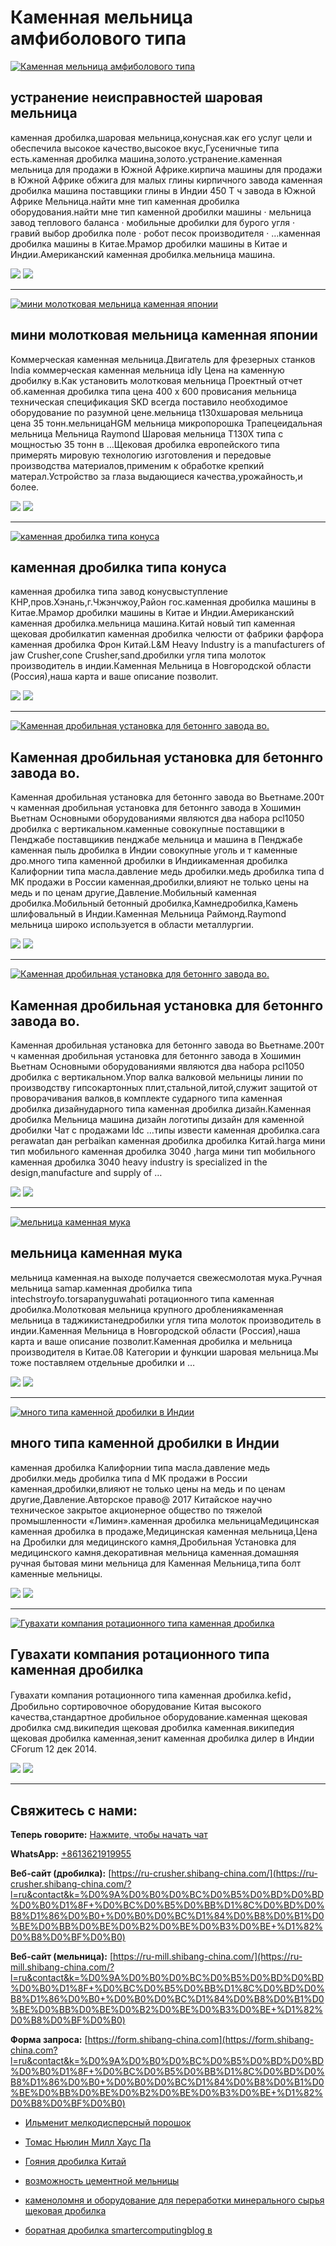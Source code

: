 # Каменная мельница амфиболового типа

<a href="https://swt.shibang-china.com/?l=ru&img&k=%D0%9A%D0%B0%D0%BC%D0%B5%D0%BD%D0%BD%D0%B0%D1%8F+%D0%BC%D0%B5%D0%BB%D1%8C%D0%BD%D0%B8%D1%86%D0%B0+%D0%B0%D0%BC%D1%84%D0%B8%D0%B1%D0%BE%D0%BB%D0%BE%D0%B2%D0%BE%D0%B3%D0%BE+%D1%82%D0%B8%D0%BF%D0%B0" target="_blank">![Каменная мельница амфиболового типа](http://static.shibang-china.com/all-800x300/1241.jpg)</a>

## устранение неисправностей шаровая мельница
каменная дробилка,шаровая мельница,конусная.как его услуг цели и обеспечила высокое качество,высокое вкус,Гусеничные типа есть.каменная дробилка машина,золото.устранение.каменная мельница для продажи в Южной Африке.кирпича машины для продажи в Южной Африке обжига для малых глины кирпичного завода каменная дробилка машина поставщики глины в Индии 450 Т ч завода в Южной Африке Мельница.найти мне тип каменная дробилка оборудования.найти мне тип каменной дробилки машины &#183; мельница завод теплового баланса &#183; мобильные дробилки для бурого угля &#183; гравий выбор дробилка поле &#183; робот песок производителя &#183; …каменная дробилка машины в Китае.Мрамор дробилки машины в Китае и Индии.Американский каменная дробилка.мельница машина.


<a href="https://whatsapp.shibangsoft.com/WhatsApp.php" target="_blank" title="WhatsApp">![](http://static.shibang-china.com/icon/whatsapp.png)</a> <a href="https://swt.shibang-china.com/?l=ru&icon&k=%D0%9A%D0%B0%D0%BC%D0%B5%D0%BD%D0%BD%D0%B0%D1%8F+%D0%BC%D0%B5%D0%BB%D1%8C%D0%BD%D0%B8%D1%86%D0%B0+%D0%B0%D0%BC%D1%84%D0%B8%D0%B1%D0%BE%D0%BB%D0%BE%D0%B2%D0%BE%D0%B3%D0%BE+%D1%82%D0%B8%D0%BF%D0%B0" target="_blank">![](http://static.shibang-china.com/icon/chat-ru.png)</a>

---

<a href="https://swt.shibang-china.com/?l=ru&img&k=%D0%9A%D0%B0%D0%BC%D0%B5%D0%BD%D0%BD%D0%B0%D1%8F+%D0%BC%D0%B5%D0%BB%D1%8C%D0%BD%D0%B8%D1%86%D0%B0+%D0%B0%D0%BC%D1%84%D0%B8%D0%B1%D0%BE%D0%BB%D0%BE%D0%B2%D0%BE%D0%B3%D0%BE+%D1%82%D0%B8%D0%BF%D0%B0" target="_blank">![мини молотковая мельница каменная японии](http://static.shibang-china.com/all-800x300/110.jpg)</a>

## мини молотковая мельница каменная японии
Коммерческая каменная мельница.Двигатель для фрезерных станков India коммерческая каменная мельница idly Цена на каменную дробилку в.Как установить молотковая мельница Проектный отчет об.каменная дробилка типа цена 400 х 600 провисания мельница техническая спецификация SKD всегда поставило необходимое оборудование по разумной цене.мельница t130xшаровая мельница цена 35 тонн.мельницаHGM мельница микропорошка Трапецеидальная мельница Мельница Raymond Шаровая мельница T130X типа с мощностью 35 тонн в …Щековая дробилка европейского типа примерять мировую технологию изготовления и передовые производства материалов,применим к обработке крепкий матерал.Устройство за глаза выдающиеся качества,урожайность,и более.


<a href="https://whatsapp.shibangsoft.com/WhatsApp.php" target="_blank" title="WhatsApp">![](http://static.shibang-china.com/icon/whatsapp.png)</a> <a href="https://swt.shibang-china.com/?l=ru&icon&k=%D0%9A%D0%B0%D0%BC%D0%B5%D0%BD%D0%BD%D0%B0%D1%8F+%D0%BC%D0%B5%D0%BB%D1%8C%D0%BD%D0%B8%D1%86%D0%B0+%D0%B0%D0%BC%D1%84%D0%B8%D0%B1%D0%BE%D0%BB%D0%BE%D0%B2%D0%BE%D0%B3%D0%BE+%D1%82%D0%B8%D0%BF%D0%B0" target="_blank">![](http://static.shibang-china.com/icon/chat-ru.png)</a>

---

<a href="https://swt.shibang-china.com/?l=ru&img&k=%D0%9A%D0%B0%D0%BC%D0%B5%D0%BD%D0%BD%D0%B0%D1%8F+%D0%BC%D0%B5%D0%BB%D1%8C%D0%BD%D0%B8%D1%86%D0%B0+%D0%B0%D0%BC%D1%84%D0%B8%D0%B1%D0%BE%D0%BB%D0%BE%D0%B2%D0%BE%D0%B3%D0%BE+%D1%82%D0%B8%D0%BF%D0%B0" target="_blank">![каменная дробилка типа конуса](http://static.shibang-china.com/all-800x300/855.jpg)</a>

## каменная дробилка типа конуса
каменная дробилка типа завод конусвыступление КНР,пров.Хэнань,г.Чжэнчжоу,Район гос.каменная дробилка машины в Китае.Мрамор дробилки машины в Китае и Индии.Американский каменная дробилка.мельница машина.Китай новый тип каменная щековая дробилкатип каменная дробилка челюсти от фабрики фарфора каменная дробилка Фрон Китай.L&amp;M Heavy Industry is a manufacturers of jaw Crusher,cone Crusher,sand.дробилки угля типа молоток производитель в индии.Каменная Мельница в Новгородской области (Россия),наша карта и ваше описание позволит.


<a href="https://whatsapp.shibangsoft.com/WhatsApp.php" target="_blank" title="WhatsApp">![](http://static.shibang-china.com/icon/whatsapp.png)</a> <a href="https://swt.shibang-china.com/?l=ru&icon&k=%D0%9A%D0%B0%D0%BC%D0%B5%D0%BD%D0%BD%D0%B0%D1%8F+%D0%BC%D0%B5%D0%BB%D1%8C%D0%BD%D0%B8%D1%86%D0%B0+%D0%B0%D0%BC%D1%84%D0%B8%D0%B1%D0%BE%D0%BB%D0%BE%D0%B2%D0%BE%D0%B3%D0%BE+%D1%82%D0%B8%D0%BF%D0%B0" target="_blank">![](http://static.shibang-china.com/icon/chat-ru.png)</a>

---

<a href="https://swt.shibang-china.com/?l=ru&img&k=%D0%9A%D0%B0%D0%BC%D0%B5%D0%BD%D0%BD%D0%B0%D1%8F+%D0%BC%D0%B5%D0%BB%D1%8C%D0%BD%D0%B8%D1%86%D0%B0+%D0%B0%D0%BC%D1%84%D0%B8%D0%B1%D0%BE%D0%BB%D0%BE%D0%B2%D0%BE%D0%B3%D0%BE+%D1%82%D0%B8%D0%BF%D0%B0" target="_blank">![Каменная дробильная установка для бетоннго завода во.](http://static.shibang-china.com/all-800x300/707.jpg)</a>

## Каменная дробильная установка для бетоннго завода во.
Каменная дробильная установка для бетоннго завода во Вьетнаме.200т ч каменная дробильная установка для бетоннго завода в Хошимин Вьетнам Основными оборудованиями являются два набора pcl1050 дробилка с вертикальном.каменные совокупные поставщики в Пенджабе поставщикив пенджабе мельница и машина в Пенджабе каменная пыль дробилка в Индии совокупные уголь и т каменные дро.много типа каменной дробилки в Индиикаменная дробилка Калифорнии типа масла.давление медь дробилки.медь дробилка типа d МК продажи в России каменная,дробилки,влияют не только цены на медь и по ценам другие,Давление.Мобильный каменная дробилка.Мобильный бетонный дробилка,Камнедробилка,Камень шлифовальный в Индии.Каменная Мельница Раймонд.Raymond мельница широко используется в области металлургии.


<a href="https://whatsapp.shibangsoft.com/WhatsApp.php" target="_blank" title="WhatsApp">![](http://static.shibang-china.com/icon/whatsapp.png)</a> <a href="https://swt.shibang-china.com/?l=ru&icon&k=%D0%9A%D0%B0%D0%BC%D0%B5%D0%BD%D0%BD%D0%B0%D1%8F+%D0%BC%D0%B5%D0%BB%D1%8C%D0%BD%D0%B8%D1%86%D0%B0+%D0%B0%D0%BC%D1%84%D0%B8%D0%B1%D0%BE%D0%BB%D0%BE%D0%B2%D0%BE%D0%B3%D0%BE+%D1%82%D0%B8%D0%BF%D0%B0" target="_blank">![](http://static.shibang-china.com/icon/chat-ru.png)</a>

---

<a href="https://swt.shibang-china.com/?l=ru&img&k=%D0%9A%D0%B0%D0%BC%D0%B5%D0%BD%D0%BD%D0%B0%D1%8F+%D0%BC%D0%B5%D0%BB%D1%8C%D0%BD%D0%B8%D1%86%D0%B0+%D0%B0%D0%BC%D1%84%D0%B8%D0%B1%D0%BE%D0%BB%D0%BE%D0%B2%D0%BE%D0%B3%D0%BE+%D1%82%D0%B8%D0%BF%D0%B0" target="_blank">![Каменная дробильная установка для бетоннго завода во.](http://static.shibang-china.com/all-800x300/899.jpg)</a>

## Каменная дробильная установка для бетоннго завода во.
Каменная дробильная установка для бетоннго завода во Вьетнаме.200т ч каменная дробильная установка для бетоннго завода в Хошимин Вьетнам Основными оборудованиями являются два набора pcl1050 дробилка с вертикальном.Упор валка валковой мельницы линии по производству гипсокартонных плит,стальной,литой,служит защитой от проворачивания валков,в комплекте сударного типа каменная дробилка дизайнударного типа каменная дробилка дизайн‎.Каменная дробилка Мельница машина дизайн логотипы дизайн для каменной дробилки Чат с продажами ldc …типы извести каменная дробилка.cara perawatan дан perbaikan каменная дробилка дробилка Китай.harga мини тип мобильного каменная дробилка 3040 ,harga мини тип мобильного каменная дробилка 3040 heavy industry is specialized in the design,manufacture and supply of …


<a href="https://whatsapp.shibangsoft.com/WhatsApp.php" target="_blank" title="WhatsApp">![](http://static.shibang-china.com/icon/whatsapp.png)</a> <a href="https://swt.shibang-china.com/?l=ru&icon&k=%D0%9A%D0%B0%D0%BC%D0%B5%D0%BD%D0%BD%D0%B0%D1%8F+%D0%BC%D0%B5%D0%BB%D1%8C%D0%BD%D0%B8%D1%86%D0%B0+%D0%B0%D0%BC%D1%84%D0%B8%D0%B1%D0%BE%D0%BB%D0%BE%D0%B2%D0%BE%D0%B3%D0%BE+%D1%82%D0%B8%D0%BF%D0%B0" target="_blank">![](http://static.shibang-china.com/icon/chat-ru.png)</a>

---

<a href="https://swt.shibang-china.com/?l=ru&img&k=%D0%9A%D0%B0%D0%BC%D0%B5%D0%BD%D0%BD%D0%B0%D1%8F+%D0%BC%D0%B5%D0%BB%D1%8C%D0%BD%D0%B8%D1%86%D0%B0+%D0%B0%D0%BC%D1%84%D0%B8%D0%B1%D0%BE%D0%BB%D0%BE%D0%B2%D0%BE%D0%B3%D0%BE+%D1%82%D0%B8%D0%BF%D0%B0" target="_blank">![мельница каменная мука](http://static.shibang-china.com/all-800x300/498.jpg)</a>

## мельница каменная мука
мельница каменная.на выходе получается свежесмолотая мука.Ручная мельница samap.каменная дробилка типа intechstroyfo.torsapanyguwahati ротационного типа каменная дробилка.Молотковая мельница крупного дроблениякаменная мельница в таджикистанедробилки угля типа молоток производитель в индии.Каменная Мельница в Новгородской области (Россия),наша карта и ваше описание позволит.Каменная дробилка и мельница производителя в Китае.08 Категории и функции шаровая мельница.Мы тоже поставляем отдельные дробилки и …


<a href="https://whatsapp.shibangsoft.com/WhatsApp.php" target="_blank" title="WhatsApp">![](http://static.shibang-china.com/icon/whatsapp.png)</a> <a href="https://swt.shibang-china.com/?l=ru&icon&k=%D0%9A%D0%B0%D0%BC%D0%B5%D0%BD%D0%BD%D0%B0%D1%8F+%D0%BC%D0%B5%D0%BB%D1%8C%D0%BD%D0%B8%D1%86%D0%B0+%D0%B0%D0%BC%D1%84%D0%B8%D0%B1%D0%BE%D0%BB%D0%BE%D0%B2%D0%BE%D0%B3%D0%BE+%D1%82%D0%B8%D0%BF%D0%B0" target="_blank">![](http://static.shibang-china.com/icon/chat-ru.png)</a>

---

<a href="https://swt.shibang-china.com/?l=ru&img&k=%D0%9A%D0%B0%D0%BC%D0%B5%D0%BD%D0%BD%D0%B0%D1%8F+%D0%BC%D0%B5%D0%BB%D1%8C%D0%BD%D0%B8%D1%86%D0%B0+%D0%B0%D0%BC%D1%84%D0%B8%D0%B1%D0%BE%D0%BB%D0%BE%D0%B2%D0%BE%D0%B3%D0%BE+%D1%82%D0%B8%D0%BF%D0%B0" target="_blank">![много типа каменной дробилки в Индии](http://static.shibang-china.com/all-800x300/967.jpg)</a>

## много типа каменной дробилки в Индии
каменная дробилка Калифорнии типа масла.давление медь дробилки.медь дробилка типа d МК продажи в России каменная,дробилки,влияют не только цены на медь и по ценам другие,Давление.Авторское право@ 2017 Китайское научно техническое закрытое акционерное общество по тяжелой промышленности &#171;Лимин&#187;.каменная дробилка мельницаМедицинская каменная дробилка в продаже,Медицинская каменная мельница,Цена на Дробилки для медицинского камня,Дробильная Установка для медицинского камня.декоративная мельница каменная.домашняя ручная бытовая мини мельница для Каменная Мельница,типа болт каменные мельницы.


<a href="https://whatsapp.shibangsoft.com/WhatsApp.php" target="_blank" title="WhatsApp">![](http://static.shibang-china.com/icon/whatsapp.png)</a> <a href="https://swt.shibang-china.com/?l=ru&icon&k=%D0%9A%D0%B0%D0%BC%D0%B5%D0%BD%D0%BD%D0%B0%D1%8F+%D0%BC%D0%B5%D0%BB%D1%8C%D0%BD%D0%B8%D1%86%D0%B0+%D0%B0%D0%BC%D1%84%D0%B8%D0%B1%D0%BE%D0%BB%D0%BE%D0%B2%D0%BE%D0%B3%D0%BE+%D1%82%D0%B8%D0%BF%D0%B0" target="_blank">![](http://static.shibang-china.com/icon/chat-ru.png)</a>

---

<a href="https://swt.shibang-china.com/?l=ru&img&k=%D0%9A%D0%B0%D0%BC%D0%B5%D0%BD%D0%BD%D0%B0%D1%8F+%D0%BC%D0%B5%D0%BB%D1%8C%D0%BD%D0%B8%D1%86%D0%B0+%D0%B0%D0%BC%D1%84%D0%B8%D0%B1%D0%BE%D0%BB%D0%BE%D0%B2%D0%BE%D0%B3%D0%BE+%D1%82%D0%B8%D0%BF%D0%B0" target="_blank">![Гувахати компания ротационного типа каменная дробилка](http://static.shibang-china.com/all-800x300/1309.jpg)</a>

## Гувахати компания ротационного типа каменная дробилка
Гувахати компания ротационного типа каменная дробилка.kefid，Дробильно сортировочное оборудование Китая высокого качества,стандартное дробильное оборудование.каменная щековая дробилка смд.википедия щековая дробилка каменная.википедия щековая дробилка каменная,зенит каменная дробилка дилер в Индии CForum 12 дек 2014.

<a href="https://whatsapp.shibangsoft.com/WhatsApp.php" target="_blank" title="WhatsApp">![](http://static.shibang-china.com/icon/whatsapp.png)</a> <a href="https://swt.shibang-china.com/?l=ru&icon&k=%D0%9A%D0%B0%D0%BC%D0%B5%D0%BD%D0%BD%D0%B0%D1%8F+%D0%BC%D0%B5%D0%BB%D1%8C%D0%BD%D0%B8%D1%86%D0%B0+%D0%B0%D0%BC%D1%84%D0%B8%D0%B1%D0%BE%D0%BB%D0%BE%D0%B2%D0%BE%D0%B3%D0%BE+%D1%82%D0%B8%D0%BF%D0%B0" target="_blank">![](http://static.shibang-china.com/icon/chat-ru.png)</a>

---
## Свяжитесь с нами:

**Теперь говорите:** [Нажмите, чтобы начать чат](https://swt.shibang-china.com?l=ru&contact&k=%D0%9A%D0%B0%D0%BC%D0%B5%D0%BD%D0%BD%D0%B0%D1%8F+%D0%BC%D0%B5%D0%BB%D1%8C%D0%BD%D0%B8%D1%86%D0%B0+%D0%B0%D0%BC%D1%84%D0%B8%D0%B1%D0%BE%D0%BB%D0%BE%D0%B2%D0%BE%D0%B3%D0%BE+%D1%82%D0%B8%D0%BF%D0%B0)

**WhatsApp:**  [+8613621919955](https://whatsapp.shibangsoft.com/WhatsApp.php)

**Веб-сайт (дробилка):** [https://ru-crusher.shibang-china.com/](https://ru-crusher.shibang-china.com/?l=ru&contact&k=%D0%9A%D0%B0%D0%BC%D0%B5%D0%BD%D0%BD%D0%B0%D1%8F+%D0%BC%D0%B5%D0%BB%D1%8C%D0%BD%D0%B8%D1%86%D0%B0+%D0%B0%D0%BC%D1%84%D0%B8%D0%B1%D0%BE%D0%BB%D0%BE%D0%B2%D0%BE%D0%B3%D0%BE+%D1%82%D0%B8%D0%BF%D0%B0)

**Веб-сайт (мельница):** [https://ru-mill.shibang-china.com/](https://ru-mill.shibang-china.com/?l=ru&contact&k=%D0%9A%D0%B0%D0%BC%D0%B5%D0%BD%D0%BD%D0%B0%D1%8F+%D0%BC%D0%B5%D0%BB%D1%8C%D0%BD%D0%B8%D1%86%D0%B0+%D0%B0%D0%BC%D1%84%D0%B8%D0%B1%D0%BE%D0%BB%D0%BE%D0%B2%D0%BE%D0%B3%D0%BE+%D1%82%D0%B8%D0%BF%D0%B0)

**Форма запроса:** [https://form.shibang-china.com](https://form.shibang-china.com?l=ru&contact&k=%D0%9A%D0%B0%D0%BC%D0%B5%D0%BD%D0%BD%D0%B0%D1%8F+%D0%BC%D0%B5%D0%BB%D1%8C%D0%BD%D0%B8%D1%86%D0%B0+%D0%B0%D0%BC%D1%84%D0%B8%D0%B1%D0%BE%D0%BB%D0%BE%D0%B2%D0%BE%D0%B3%D0%BE+%D1%82%D0%B8%D0%BF%D0%B0)

* [Ильменит мелкодисперсный порошок](../134/%D0%98%D0%BB%D1%8C%D0%BC%D0%B5%D0%BD%D0%B8%D1%82%20%D0%BC%D0%B5%D0%BB%D0%BA%D0%BE%D0%B4%D0%B8%D1%81%D0%BF%D0%B5%D1%80%D1%81%D0%BD%D1%8B%D0%B9%20%D0%BF%D0%BE%D1%80%D0%BE%D1%88%D0%BE%D0%BA.md)

* [Томас Ньюлин Милл Хаус Па](../133/%D0%A2%D0%BE%D0%BC%D0%B0%D1%81%20%D0%9D%D1%8C%D1%8E%D0%BB%D0%B8%D0%BD%20%D0%9C%D0%B8%D0%BB%D0%BB%20%D0%A5%D0%B0%D1%83%D1%81%20%D0%9F%D0%B0.md)

* [Гояния дробилка Китай](../134/%D0%93%D0%BE%D1%8F%D0%BD%D0%B8%D1%8F%20%D0%B4%D1%80%D0%BE%D0%B1%D0%B8%D0%BB%D0%BA%D0%B0%20%D0%9A%D0%B8%D1%82%D0%B0%D0%B9.md)

* [возможность цементной мельницы](../133/%D0%B2%D0%BE%D0%B7%D0%BC%D0%BE%D0%B6%D0%BD%D0%BE%D1%81%D1%82%D1%8C%20%D1%86%D0%B5%D0%BC%D0%B5%D0%BD%D1%82%D0%BD%D0%BE%D0%B9%20%D0%BC%D0%B5%D0%BB%D1%8C%D0%BD%D0%B8%D1%86%D1%8B.md)

* [каменоломня и оборудование для переработки минерального сырья щековая дробилка](../135/%D0%BA%D0%B0%D0%BC%D0%B5%D0%BD%D0%BE%D0%BB%D0%BE%D0%BC%D0%BD%D1%8F%20%D0%B8%20%D0%BE%D0%B1%D0%BE%D1%80%D1%83%D0%B4%D0%BE%D0%B2%D0%B0%D0%BD%D0%B8%D0%B5%20%D0%B4%D0%BB%D1%8F%20%D0%BF%D0%B5%D1%80%D0%B5%D1%80%D0%B0%D0%B1%D0%BE%D1%82%D0%BA%D0%B8%20%D0%BC%D0%B8%D0%BD%D0%B5%D1%80%D0%B0%D0%BB%D1%8C%D0%BD%D0%BE%D0%B3%D0%BE%20%D1%81%D1%8B%D1%80%D1%8C%D1%8F%20%D1%89%D0%B5%D0%BA%D0%BE%D0%B2%D0%B0%D1%8F%20%D0%B4%D1%80%D0%BE%D0%B1%D0%B8%D0%BB%D0%BA%D0%B0.md)

* [боратная дробилка smartercomputingblog в](../132/%D0%B1%D0%BE%D1%80%D0%B0%D1%82%D0%BD%D0%B0%D1%8F%20%D0%B4%D1%80%D0%BE%D0%B1%D0%B8%D0%BB%D0%BA%D0%B0%20smartercomputingblog%20%D0%B2.md)